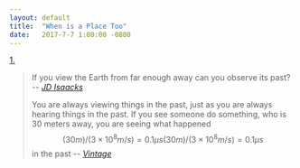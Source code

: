 ```yaml
---
layout: default
title:  "When is a Place Too"
date:   2017-7-7 1:00:00 -0800
---
```

[1.](https://physics.stackexchange.com/questions/11940/if-you-view-the-earth-from-far-enough-away-can-you-observe-its-past)

>If you view the Earth from far enough away can you observe its past?
> -- <cite>[JD Isaacks](https://physics.stackexchange.com/users/947/jd-isaacks)</cite>
>
>You are always viewing things in the past, just as you are always hearing things in the past. If you see someone do something, who is 30 meters away, you are seeing what happened $$(30m)/(3×10^8m/s)=0.1μs(30m)/(3×10^8m/s)=0.1μs$$ in the past
> -- <cite>[Vintage](https://physics.stackexchange.com/users/3281/vintage)</cite>
